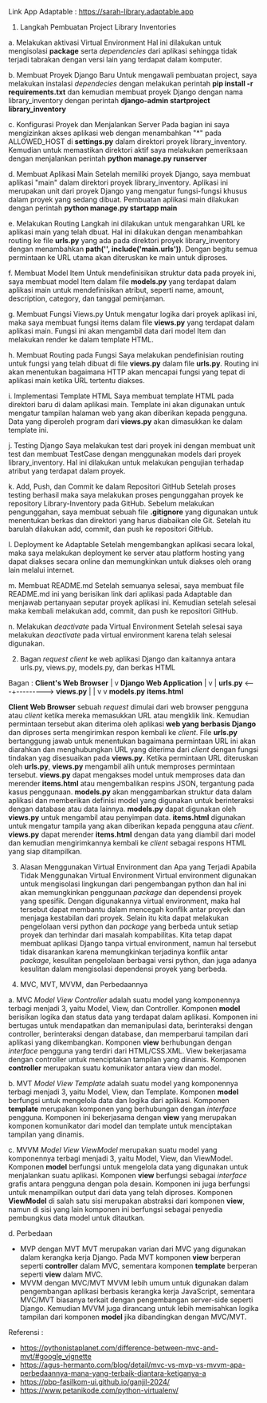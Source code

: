 Link App Adaptable :  https://sarah-library.adaptable.app

1. Langkah Pembuatan Project Library Inventories

a. Melakukan aktivasi Virtual Environment
Hal ini dilakukan untuk mengisolasi **package** serta *dependencies* dari aplikasi sehingga tidak terjadi tabrakan dengan versi lain yang terdapat dalam komputer.

b. Membuat Proyek Django Baru
Untuk mengawali pembuatan project, saya melakukan instalasi *dependecies* dengan melakukan perintah **pip install -r requirements.txt** dan kemudian membuat proyek Django dengan nama library_inventory dengan perintah **django-admin startproject library_inventory**

c. Konfigurasi Proyek dan Menjalankan Server
Pada bagian ini saya mengizinkan akses aplikasi web dengan menambahkan "*" pada ALLOWED_HOST di **settings.py** dalam direktori proyek library_inventory. Kemudian untuk memastikan direktori aktif saya melakukan pemeriksaan dengan menjalankan perintah **python manage.py runserver**

d. Membuat Aplikasi Main
Setelah memiliki proyek Django, saya membuat aplikasi "main" dalam direktori proyek library_inventory. Aplikasi ini merupakan unit dari proyek Django yang mengatur fungsi-fungsi khusus dalam proyek yang sedang dibuat. Pembuatan aplikasi main dilakukan dengan perintah **python manage.py startapp main**  

e. Melakukan Routing
Langkah ini dilakukan untuk mengarahkan URL ke aplikasi main yang telah dbuat. Hal ini dilakukan dengan menambahkan routing ke file **urls.py** yang ada pada direktori proyek library_inventory dengan menambahkan **path('', include('main.urls'))**. Dengan begitu semua permintaan ke URL utama akan diteruskan ke main untuk diproses.

f. Membuat Model Item
Untuk mendefinisikan struktur data pada proyek ini, saya membuat model Item dalam file **models.py** yang terdapat dalam aplikasi main untuk mendefinisikan atribut, seperti name, amount, description, category, dan tanggal peminjaman.

g. Membuat Fungsi Views.py
Untuk mengatur logika dari proyek aplikasi ini, maka saya membuat fungsi items dalam file **views.py** yang terdapat dalam aplikasi main. Fungsi ini akan mengambil data dari model Item dan melakukan render ke dalam template HTML.

h. Membuat Routing pada Fungsi
Saya melakukan pendefinisian routing untuk fungsi yang telah dibuat di file **views.py** dalam file **urls.py**. Routing ini akan menentukan bagaimana HTTP akan mencapai fungsi yang tepat di aplikasi main ketika URL tertentu diakses.

i. Implementasi Template HTML
Saya membuat template HTML pada direktori baru di dalam aplikasi main. Template ini akan digunakan untuk mengatur tampilan halaman web yang akan diberikan kepada pengguna. Data yang diperoleh program dari **views.py** akan dimasukkan ke dalam template ini.

j. Testing Django
Saya melakukan test dari proyek ini dengan membuat unit test dan membuat TestCase dengan menggunakan models dari proyek library_inventory. Hal ini dilakukan untuk melakukan pengujian terhadap atribut yang terdapat dalam proyek.

k. Add, Push, dan Commit ke dalam Repositori GitHub
Setelah proses testing berhasil maka saya melakukan proses pengunggahan proyek ke repository Library-Inventory pada GitHub. Sebelum melakukan pengunggahan, saya membuat sebuah file **.gitignore** yang digunakan untuk menentukan berkas dan direktori yang harus diabaikan ole Git. Setelah itu barulah dilakukan add, commit, dan push ke repositori GitHub.

l. Deployment ke Adaptable
Setelah mengembangkan aplikasi secara lokal, maka saya melakukan deployment ke server atau platform hosting yang dapat diakses secara online dan memungkinkan untuk diakses oleh orang lain melalui internet.

m. Membuat README.md
Setelah semuanya selesai, saya membuat file README.md ini yang berisikan link dari aplikasi pada Adaptable dan menjawab pertanyaan seputar proyek aplikasi ini. Kemudian setelah selesai maka kembali melakukan add, commit, dan push ke repositori GitHub.

n. Melakukan *deactivate* pada Virtual Environment
Setelah selesai saya melakukan *deactivate* pada virtual environment karena telah selesai digunakan.

2. Bagan *request client* ke web aplikasi Django dan kaitannya antara urls.py, views.py, models.py, dan berkas HTML

Bagan :
    **Client's Web Browser**
                |
                v
    **Django Web Application**
                |
                v
                |
**urls.py** <---+--------->  **views.py**
                |                 |
                v                 v
            **models.py**   **items.html**

**Client Web Browser** sebuah *request* dimulai dari web browser pengguna atau *client* ketika mereka memasukkan URL atau mengklik link. Kemudian permintaan tersebut akan diterima oleh aplikasi **web yang berbasis Django** dan diproses serta mengirimkan respon kembali ke *client*. File **urls.py** bertanggung jawab untuk menentukan bagaimana permintaan URL ini akan diarahkan dan menghubungkan URL yang diterima dari *client* dengan fungsi tindakan yag disesuaikan pada **views.py**. Ketika permintaan URL diteruskan oleh **urls.py**, **views.py** mengambil alih untuk memproses permintaan tersebut. **views.py** dapat mengakses model untuk memproses data dan merender **items.html** atau mengembalikan respins JSON, tergantung pada kasus penggunaan. **models.py** akan menggambarkan struktur data dalam aplikasi dan memberikan definisi model yang digunakan untuk berinteraksi dengan database atau data lainnya. **models.py** dapat digunakan oleh **views.py** untuk mengambil atau penyimpan data. **items.html** digunakan untuk mengatur tampila yang akan diberikan kepada pengguna atau *client*. **views.py** dapat merender **items.html** dengan data yang diambil dari model dan kemudian mengirimkannya kembali ke *client* sebagai respons HTML yang siap ditampilkan.

3. Alasan Menggunakan Virtual Environment dan Apa yang Terjadi Apabila Tidak Menggunakan Virtual Environment
    Virtual environment digunakan untuk mengisolasi lingkungan dari pengembangan python dan hal ini akan memungkinkan penggunaan *package* dan dependensi proyek yang spesifik. Dengan digunakannya virtual environment, maka hal tersebut dapat membantu dalam mencegah konflik antar proyek dan menjaga kestabilan dari proyek. Selain itu kita dapat melakukan pengelolaan versi python dan *package* yang berbeda untuk setiap proyek dan terhindar dari masalah kompabilitas.
    Kita tetap dapat membuat aplikasi Django tanpa virtual environment, namun hal tersebut tidak disarankan karena memungkinkan terjadinya konflik antar *package*, kesulitan pengelolaan berbagai versi python, dan juga adanya kesulitan dalam mengisolasi dependensi proyek yang berbeda.

4. MVC, MVT, MVVM, dan Perbedaannya

a. MVC 
*Model View Controller* adalah suatu model yang komponennya terbagi menjadi 3, yaitu Model, View, dan Controller. Komponen **model** berisikan logika dan status data yang terdapat dalam aplikasi. Komponen ini bertugas untuk mendapatkan dan memanipulasi data, berinteraksi dengan controller, berinteraksi dengan database, dan memperbarui tampilan dari aplikasi yang dikembangkan. Komponen **view** berhubungan dengan *interface* pengguna yang terdiri dari HTML/CSS.XML. View bekerjasama dengan controller untuk menciptakan tampilan yang dinamis. Komponen **controller** merupakan suatu komunikator antara view dan model.

b. MVT
*Model View Template* adalah suatu model yang komponennya terbagi menjadi 3, yaitu Model, View, dan Template. Komponen **model** berfungsi untuk mengelola data dan logika dari aplikasi. Komponen **template** merupakan komponen yang berhubungan dengan *interface* pengguna. Komponen ini bekerjasama dengan **view** yang merupakan komponen komunikator dari model dan template untuk menciptakan tampilan yang dinamis.

c. MVVM
*Model View ViewModel* merupakan suatu model yang komponennya terbagi menjadi 3, yaitu Model, View, dan ViewModel. Komponen **model** berfungsi untuk mengelola data yang digunakan untuk menjalankan suatu aplikasi. Komponen **view** berfungsi sebagai *interface* grafis antara pengguna dengan pola desain. Komponen ini juga berfungsi untuk menampilkan output dari data yang telah diproses. Komponen **ViewModel** di salah satu sisi merupakan abstraksi dari komponen **view**, namun di sisi yang lain komponen ini berfungsi sebagai penyedia pembungkus data model untuk ditautkan.

d. Perbedaan
- MVP dengan MVT
MVT merupakan varian dari MVC yang digunakan dalam kerangka kerja Django. Pada MVT komponen **view** berperan seperti **controller** dalam MVC, sementara komponen **template** berperan seperti **view** dalam MVC.
- MVVM dengan MVC/MVT
MVVM lebih umum untuk digunakan dalam pengembangan aplikasi berbasis kerangka kerja JavaScript, sementara MVC/MVT biasanya terkait dengan pengembangan server-side seperti Django. Kemudian MVVM juga dirancang untuk lebih memisahkan logika tampilan dari komponen **model** jika dibandingkan dengan MVC/MVT.

Referensi :
- https://pythonistaplanet.com/difference-between-mvc-and-mvt/#google_vignette
- https://agus-hermanto.com/blog/detail/mvc-vs-mvp-vs-mvvm-apa-perbedaannya-mana-yang-terbaik-diantara-ketiganya-a
- https://pbp-fasilkom-ui.github.io/ganjil-2024/
- https://www.petanikode.com/python-virtualenv/